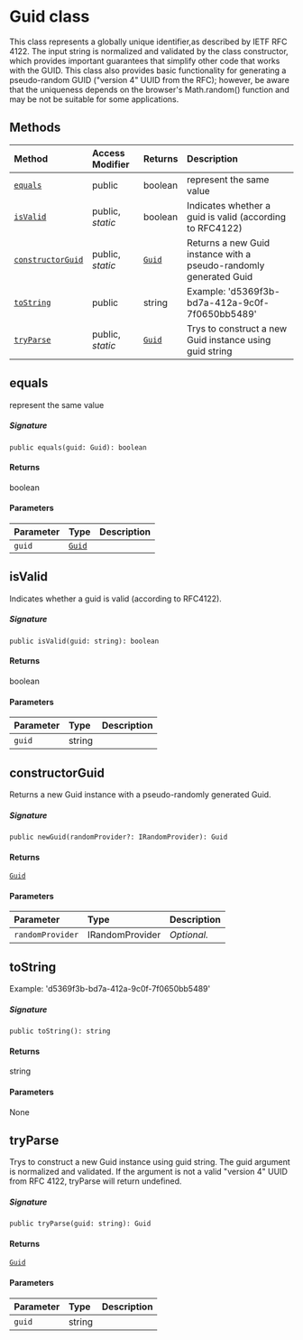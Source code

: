 # Guid class





This class represents a globally unique identifier,as described by 
IETF RFC 4122. The input string is normalized and validated by the class 
constructor, which provides important guarantees that simplify other code 
that works with the GUID. This class also provides basic functionality 
for generating a pseudo-random GUID ("version 4" UUID from the RFC); 
however, be aware that the uniqueness depends on the browser's 
Math.random() function and may be not be suitable for some applications. 







## Methods

| Method	   | Access Modifier | Returns	| Description|
|:-------------|:----|:-------|:-----------|
|[`equals`](#equals)     | public | boolean | represent the same value |
|[`isValid`](#isvalid)     | public, _static_ | boolean | Indicates whether a guid is valid (according to RFC4122) |
|[`constructorGuid`](#constructorguid)     | public, _static_ | [`Guid`](Guid.md) | Returns a new Guid instance with a pseudo-randomly generated Guid |
|[`toString`](#tostring)     | public | string | Example: 'd5369f3b-bd7a-412a-9c0f-7f0650bb5489' |
|[`tryParse`](#tryparse)     | public, _static_ | [`Guid`](Guid.md) | Trys to construct a new Guid instance using guid string |




## equals

represent the same value

##### Signature
`public equals(guid: Guid): boolean`

#### Returns
boolean

#### Parameters


| Parameter	   | Type    | Description |
|:-------------|:---------------|:------------|
| `guid`    | [`Guid`](Guid.md) |  |


## isValid

Indicates whether a guid is valid (according to RFC4122). 


##### Signature
`public isValid(guid: string): boolean`

#### Returns
boolean

#### Parameters


| Parameter	   | Type    | Description |
|:-------------|:---------------|:------------|
| `guid`    | string |  |


## constructorGuid

Returns a new Guid instance with a pseudo-randomly generated Guid. 


##### Signature
`public newGuid(randomProvider?: IRandomProvider): Guid`

#### Returns
[`Guid`](Guid.md)

#### Parameters


| Parameter	   | Type    | Description |
|:-------------|:---------------|:------------|
| `randomProvider`    | IRandomProvider | _Optional._ |


## toString

Example: 'd5369f3b-bd7a-412a-9c0f-7f0650bb5489'

##### Signature
`public toString(): string`

#### Returns
string

#### Parameters
None


## tryParse

Trys to construct a new Guid instance using guid string. The guid argument 
is normalized and validated. If the argument is not a valid "version 4" UUID from 
RFC 4122, tryParse will return undefined. 


##### Signature
`public tryParse(guid: string): Guid`

#### Returns
[`Guid`](Guid.md)

#### Parameters


| Parameter	   | Type    | Description |
|:-------------|:---------------|:------------|
| `guid`    | string |  |

